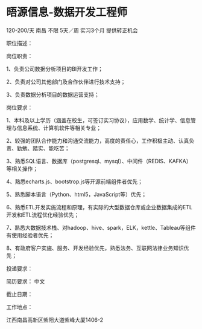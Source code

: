 # 晤源信息-数据开发工程师

120-200/天 南昌 不限 5天／周 实习3个月 提供转正机会

职位描述：

岗位职责： 

1、负责公司数据分析项目的BI开发工作；

 2、负责对公司其他部门及合作伙伴进行技术支持； 

3、负责数据分析项目的数据运营支持； 

岗位要求：

 1、本科及以上学历（涵盖在校生，可签订实习协议），应用数学、统计学、信息管理与信息系统、计算机软件等相关专业；

 2、较强的团队合作能力和沟通交流能力，高度的责任心，工作积极主动、认真负责、勤勉、踏实、能吃苦；

 3、熟悉SQL语言、数据库（postgresql、mysql）、中间件（REDIS、KAFKA）等相关操作；

4、熟悉echarts.js、bootstrop.js等开源前端组件者优先；

 5、熟悉脚本语言（Python、html5，JavaScript等）优先； 

6、熟悉ETL开发实施流程和原理，有实际的大型数据仓库或企业数据集成的ETL开发和ETL流程优化经验优先；

 7、熟悉大数据技术栈、对hadoop、hive、spark，ELK，kettle、Tableau等组件有使用经验者优先；

 8、有政府客户实施、服务、开发经验优先，熟悉法务、互联网法律业务知识优先；

投递要求：

简历要求： 中文

截止日期：

工作地点：

江西南昌高新区紫阳大道紫峰大厦1406-2